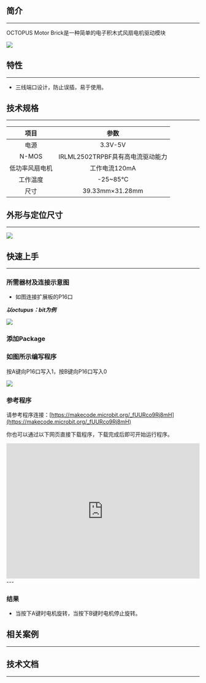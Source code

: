 ## 简介
---
OCTOPUS Motor Brick是一种简单的电子积木式风扇电机驱动模块

 ![](https://i.imgur.com/vu7ViBU.jpg)

## 特性
---
- 三线端口设计，防止误插，易于使用。

## 技术规格
---
项目 | 参数 
:-: | :-: 
电源|3.3V-5V
N-MOS| IRLML2502TRPBF具有高电流驱动能力
低功率风扇电机|工作电流120mA
工作温度|-25~85℃
尺寸|39.33mm×31.28mm

## 外形与定位尺寸
---

 ![](https://i.imgur.com/bFU1faL.jpg)

## 快速上手
---
### 所需器材及连接示意图

- 如图连接扩展板的P16口

***以octupus：bit为例***

 ![](https://i.imgur.com/ZBTdQp1.png)

### 添加Package
### 如图所示编写程序
按A键向P16口写入1，按B键向P16口写入0

 ![](https://i.imgur.com/3se7TBq.png)

### 参考程序
请参考程序连接：[https://makecode.microbit.org/_fUURco9Rj8mH](https://makecode.microbit.org/_fUURco9Rj8mH)

你也可以通过以下网页直接下载程序，下载完成后即可开始运行程序。

<div style="position:relative;height:0;padding-bottom:70%;overflow:hidden;"><iframe style="position:absolute;top:0;left:0;width:100%;height:100%;" src="https://makecode.microbit.org/#pub:_fUURco9Rj8mH" frameborder="0" sandbox="allow-popups allow-forms allow-scripts allow-same-origin"></iframe></div>  
---

### 结果

- 当按下A键时电机旋转，当按下B键时电机停止旋转。

## 相关案例
---

## 技术文档
---
